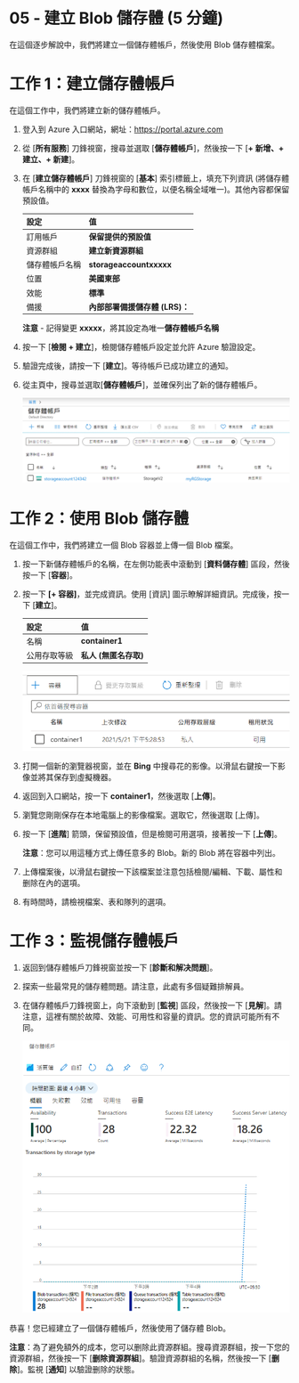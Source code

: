 ﻿---
wts:
    title: '05 - 建立 Blob 儲存體 (5 分鐘)'
    module: '模組 02 - 核心 Azure 服務 (工作負載)'
---
# 05 - 建立 Blob 儲存體 (5 分鐘)

在這個逐步解說中，我們將建立一個儲存體帳戶，然後使用 Blob 儲存體檔案。

# 工作 1：建立儲存體帳戶 

在這個工作中，我們將建立新的儲存體帳戶。 

1. 登入到 Azure 入口網站，網址：<a href="https://portal.azure.com" target="_blank"><span style="color: #0066cc;" color="#0066cc">https://portal.azure.com</span></a>

2. 從 [**所有服務**] 刀鋒視窗，搜尋並選取 [**儲存體帳戶**]，然後按一下 [**+ 新增、+ 建立、+ 新建**]。 

3. 在 [**建立儲存體帳戶**] 刀鋒視窗的 [**基本**] 索引標籤上，填充下列資訊 (將儲存體帳戶名稱中的 **xxxx** 替換為字母和數位，以便名稱全域唯一)。其他內容都保留預設值。

    | 設定 | 值 | 
    | --- | --- |
    | 訂用帳戶 | **保留提供的預設值** |
    | 資源群組 | **建立新資源群組** |
    | 儲存體帳戶名稱 | **storageaccountxxxxx** |
    | 位置 | **美國東部**  |
    | 效能 | **標準** |
    | 備援 | **內部部署備援儲存體 (LRS)：** |
    
    **注意** - 記得變更 **xxxxx**，將其設定為唯一**儲存體帳戶名稱**

5. 按一下 [**檢閱 + 建立**]，檢閱儲存體帳戶設定並允許 Azure 驗證設定。 

6. 驗證完成後，請按一下 [**建立**]。等待帳戶已成功建立的通知。 

7. 從主頁中，搜尋並選取[**儲存體帳戶**]，並確保列出了新的儲存體帳戶。

    ![Azure 入口網站中新建立的儲存體帳戶的螢幕擷取畫面。](../images/0401.png)

# 工作 2：使用 Blob 儲存體

在這個工作中，我們將建立一個 Blob 容器並上傳一個 Blob 檔案。 

1. 按一下新儲存體帳戶的名稱，在左側功能表中滾動到 [**資料儲存體**] 區段，然後按一下 [**容器**]。

2. 按一下 **[+ 容器]**，並完成資訊。使用 [資訊] 圖示瞭解詳細資訊。完成後，按一下 [**建立**]。


    | 設定 | 值 |
    | --- | --- |
    | 名稱 | **container1**  |
    | 公用存取等級| **私人 (無匿名存取)** |
  

    ![Azure 入口網站中儲存體帳戶中新建立的 Blob 容器的螢幕擷取畫面。](../images/0402.png)

4. 打開一個新的瀏覽器視窗，並在 **Bing** 中搜尋花的影像。以滑鼠右鍵按一下影像並將其保存到虛擬機器。 

6. 返回到入口網站，按一下 **container1**，然後選取 [**上傳**]。

5. 瀏覽您剛剛保存在本地電腦上的影像檔案。選取它，然後選取 [上傳]。

   
6. 按一下 [**進階**] 箭頭，保留預設值，但是檢閱可用選項，接著按一下 [**上傳**]。

    **注意**：您可以用這種方式上傳任意多的 Blob。新的 Blob 將在容器中列出。

7. 上傳檔案後，以滑鼠右鍵按一下該檔案並注意包括檢閱/編輯、下載、屬性和删除在內的選項。 

8. 有時間時，請檢視檔案、表和隊列的選項。

# 工作 3：監視儲存體帳戶

1. 返回到儲存體帳戶刀鋒視窗並按一下 [**診斷和解决問題**]。 

2. 探索一些最常見的儲存體問題。請注意，此處有多個疑難排解員。

3. 在儲存體帳戶刀鋒視窗上，向下滾動到 [**監視**] 區段，然後按一下 [**見解**]。請注意，這裡有關於故障、效能、可用性和容量的資訊。您的資訊可能所有不同。

    ![儲存體帳戶 [見解] 頁面的螢幕擷取畫面。](../images/0403.PNG)

恭喜！您已經建立了一個儲存體帳戶，然後使用了儲存體 Blob。

**注意**：為了避免額外的成本，您可以删除此資源群組。搜尋資源群組，按一下您的資源群組，然後按一下 [**删除資源群組**]。驗證資源群組的名稱，然後按一下 [**删除**]。監視 [**通知**] 以驗證删除的狀態。
